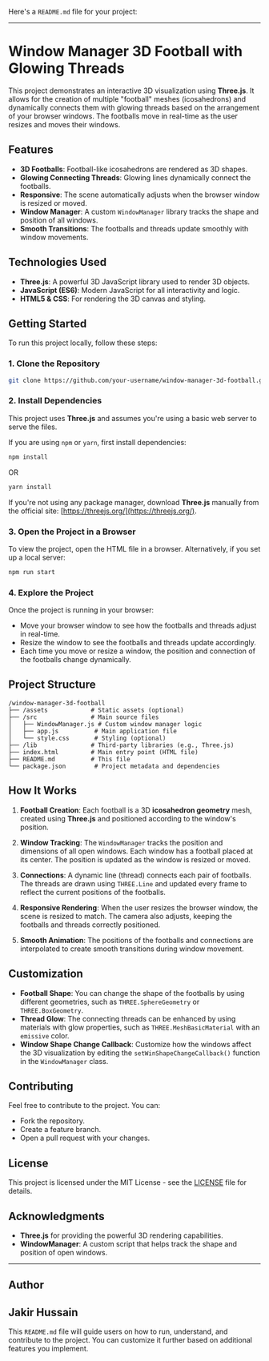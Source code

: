 Here's a `README.md` file for your project:

---

# Window Manager 3D Football with Glowing Threads

This project demonstrates an interactive 3D visualization using **Three.js**. It allows for the creation of multiple "football" meshes (icosahedrons) and dynamically connects them with glowing threads based on the arrangement of your browser windows. The footballs move in real-time as the user resizes and moves their windows.

## Features

- **3D Footballs**: Football-like icosahedrons are rendered as 3D shapes.
- **Glowing Connecting Threads**: Glowing lines dynamically connect the footballs.
- **Responsive**: The scene automatically adjusts when the browser window is resized or moved.
- **Window Manager**: A custom `WindowManager` library tracks the shape and position of all windows.
- **Smooth Transitions**: The footballs and threads update smoothly with window movements.

## Technologies Used

- **Three.js**: A powerful 3D JavaScript library used to render 3D objects.
- **JavaScript (ES6)**: Modern JavaScript for all interactivity and logic.
- **HTML5 & CSS**: For rendering the 3D canvas and styling.

## Getting Started

To run this project locally, follow these steps:

### 1. Clone the Repository

```bash
git clone https://github.com/your-username/window-manager-3d-football.git
```

### 2. Install Dependencies

This project uses **Three.js** and assumes you're using a basic web server to serve the files.

If you are using `npm` or `yarn`, first install dependencies:

```bash
npm install
```

OR

```bash
yarn install
```

If you're not using any package manager, download **Three.js** manually from the official site: [https://threejs.org/](https://threejs.org/).

### 3. Open the Project in a Browser

To view the project, open the HTML file in a browser. Alternatively, if you set up a local server:

```bash
npm run start
```

### 4. Explore the Project

Once the project is running in your browser:

- Move your browser window to see how the footballs and threads adjust in real-time.
- Resize the window to see the footballs and threads update accordingly.
- Each time you move or resize a window, the position and connection of the footballs change dynamically.

## Project Structure

```
/window-manager-3d-football
├── /assets            # Static assets (optional)
├── /src               # Main source files
│   ├── WindowManager.js # Custom window manager logic
│   ├── app.js          # Main application file
│   └── style.css       # Styling (optional)
├── /lib               # Third-party libraries (e.g., Three.js)
├── index.html         # Main entry point (HTML file)
├── README.md          # This file
└── package.json        # Project metadata and dependencies
```

## How It Works

1. **Football Creation**:
   Each football is a 3D **icosahedron geometry** mesh, created using **Three.js** and positioned according to the window's position.
   
2. **Window Tracking**:
   The `WindowManager` tracks the position and dimensions of all open windows. Each window has a football placed at its center. The position is updated as the window is resized or moved.

3. **Connections**:
   A dynamic line (thread) connects each pair of footballs. The threads are drawn using `THREE.Line` and updated every frame to reflect the current positions of the footballs.

4. **Responsive Rendering**:
   When the user resizes the browser window, the scene is resized to match. The camera also adjusts, keeping the footballs and threads correctly positioned.

5. **Smooth Animation**:
   The positions of the footballs and connections are interpolated to create smooth transitions during window movement.

## Customization

- **Football Shape**: You can change the shape of the footballs by using different geometries, such as `THREE.SphereGeometry` or `THREE.BoxGeometry`.
- **Thread Glow**: The connecting threads can be enhanced by using materials with glow properties, such as `THREE.MeshBasicMaterial` with an `emissive` color.
- **Window Shape Change Callback**: Customize how the windows affect the 3D visualization by editing the `setWinShapeChangeCallback()` function in the `WindowManager` class.

## Contributing

Feel free to contribute to the project. You can:

- Fork the repository.
- Create a feature branch.
- Open a pull request with your changes.

## License

This project is licensed under the MIT License - see the [LICENSE](three-LICENSE) file for details.

## Acknowledgments

- **Three.js** for providing the powerful 3D rendering capabilities.
- **WindowManager**: A custom script that helps track the shape and position of open windows.

---
## Author
Jakir Hussain
---
This `README.md` file will guide users on how to run, understand, and contribute to the project. You can customize it further based on additional features you implement.
